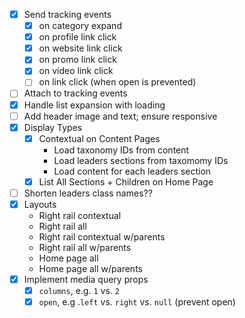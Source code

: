 - [x] Send tracking events
  - [x] on category expand
  - [x] on profile link click
  - [x] on website link click
  - [x] on promo link click
  - [x] on video link click
  - [ ] on link click (when open is prevented)
- [ ] Attach to tracking events
- [x] Handle list expansion with loading
- [ ] Add header image and text; ensure responsive
- [x] Display Types
  - [x] Contextual on Content Pages
    - Load taxonomy IDs from content
    - Load leaders sections from taxomomy IDs
    - Load content for each leaders section
  - [x] List All Sections + Children on Home Page
- [ ] Shorten leaders class names??
- [x] Layouts
  - Right rail contextual
  - Right rail all
  - Right rail contextual w/parents
  - Right rail all w/parents
  - Home page all
  - Home page all w/parents
- [x] Implement media query props
  - [x] `columns`, e.g. `1` vs. `2`
  - [x] `open`, e.g .`left` vs. `right` vs. `null` (prevent open)

